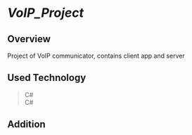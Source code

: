 # _VoIP_Project_


## Overview
Project of VoIP communicator, contains client app and server


## Used Technology
> C# \
> C#

## Addition



